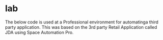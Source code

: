 # lab
The below code is used at a Professional environment for automatinga third party application.
This was based on the 3rd party Retail Application called JDA using Space Automation Pro.
